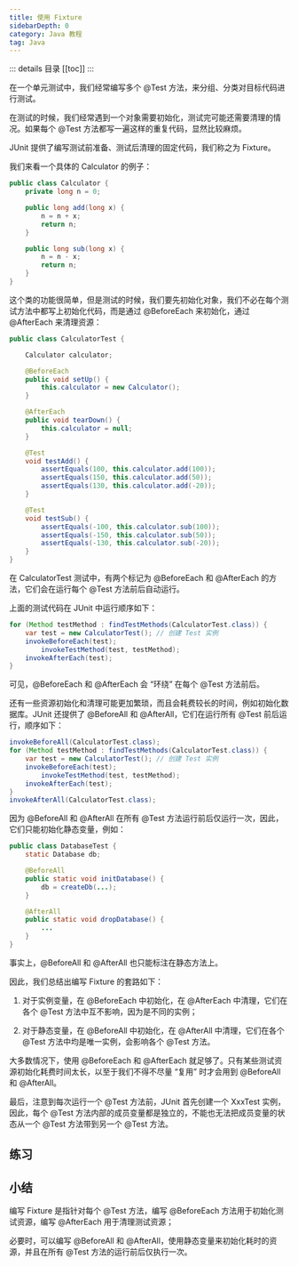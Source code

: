 ```yaml
---
title: 使用 Fixture
sidebarDepth: 0
category: Java 教程
tag: Java
---
```


::: details 目录
[[toc]]
:::


在一个单元测试中，我们经常编写多个 @Test 方法，来分组、分类对目标代码进行测试。

在测试的时候，我们经常遇到一个对象需要初始化，测试完可能还需要清理的情况。如果每个 @Test 方法都写一遍这样的重复代码，显然比较麻烦。

JUnit 提供了编写测试前准备、测试后清理的固定代码，我们称之为 Fixture。

我们来看一个具体的 Calculator 的例子：


```java
public class Calculator {
    private long n = 0;

    public long add(long x) {
        n = n + x;
        return n;
    }

    public long sub(long x) {
        n = n - x;
        return n;
    }
}
```


这个类的功能很简单，但是测试的时候，我们要先初始化对象，我们不必在每个测试方法中都写上初始化代码，而是通过 @BeforeEach 来初始化，通过 @AfterEach 来清理资源：


```java
public class CalculatorTest {

    Calculator calculator;

    @BeforeEach
    public void setUp() {
        this.calculator = new Calculator();
    }

    @AfterEach
    public void tearDown() {
        this.calculator = null;
    }

    @Test
    void testAdd() {
        assertEquals(100, this.calculator.add(100));
        assertEquals(150, this.calculator.add(50));
        assertEquals(130, this.calculator.add(-20));
    }

    @Test
    void testSub() {
        assertEquals(-100, this.calculator.sub(100));
        assertEquals(-150, this.calculator.sub(50));
        assertEquals(-130, this.calculator.sub(-20));
    }
}
```


在 CalculatorTest 测试中，有两个标记为 @BeforeEach 和 @AfterEach 的方法，它们会在运行每个 @Test 方法前后自动运行。

上面的测试代码在 JUnit 中运行顺序如下：

```java
for (Method testMethod : findTestMethods(CalculatorTest.class)) {
    var test = new CalculatorTest(); // 创建 Test 实例
    invokeBeforeEach(test);
        invokeTestMethod(test, testMethod);
    invokeAfterEach(test);
}
```


可见，@BeforeEach 和 @AfterEach 会 “环绕” 在每个 @Test 方法前后。

还有一些资源初始化和清理可能更加繁琐，而且会耗费较长的时间，例如初始化数据库。JUnit 还提供了 @BeforeAll 和 @AfterAll，它们在运行所有 @Test 前后运行，顺序如下：


```java
invokeBeforeAll(CalculatorTest.class);
for (Method testMethod : findTestMethods(CalculatorTest.class)) {
    var test = new CalculatorTest(); // 创建 Test 实例
    invokeBeforeEach(test);
        invokeTestMethod(test, testMethod);
    invokeAfterEach(test);
}
invokeAfterAll(CalculatorTest.class);
```


因为 @BeforeAll 和 @AfterAll 在所有 @Test 方法运行前后仅运行一次，因此，它们只能初始化静态变量，例如：

```java
public class DatabaseTest {
    static Database db;

    @BeforeAll
    public static void initDatabase() {
        db = createDb(...);
    }

    @AfterAll
    public static void dropDatabase() {
        ...
    }
}
```

事实上，@BeforeAll 和 @AfterAll 也只能标注在静态方法上。

因此，我们总结出编写 Fixture 的套路如下：

1. 对于实例变量，在 @BeforeEach 中初始化，在 @AfterEach 中清理，它们在各个 @Test 方法中互不影响，因为是不同的实例；

2. 对于静态变量，在 @BeforeAll 中初始化，在 @AfterAll 中清理，它们在各个 @Test 方法中均是唯一实例，会影响各个 @Test 方法。

大多数情况下，使用 @BeforeEach 和 @AfterEach 就足够了。只有某些测试资源初始化耗费时间太长，以至于我们不得不尽量 “复用” 时才会用到 @BeforeAll 和 @AfterAll。

最后，注意到每次运行一个 @Test 方法前，JUnit 首先创建一个 XxxTest 实例，因此，每个 @Test 方法内部的成员变量都是独立的，不能也无法把成员变量的状态从一个 @Test 方法带到另一个 @Test 方法。


## 练习



## 小结

编写 Fixture 是指针对每个 @Test 方法，编写 @BeforeEach 方法用于初始化测试资源，编写 @AfterEach 用于清理测试资源；

必要时，可以编写 @BeforeAll 和 @AfterAll，使用静态变量来初始化耗时的资源，并且在所有 @Test 方法的运行前后仅执行一次。



